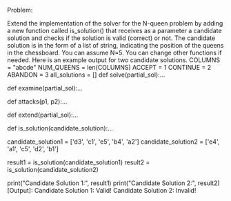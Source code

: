 Problem:

Extend the implementation of the solver for the N-queen problem by adding a new function
called is_solution() that receives as a parameter a candidate solution and checks if the
solution is valid (correct) or not. The candidate solution is in the form of a list of string,
indicating the position of the queens in the chessboard.
You can assume N=5.
You can change other functions if needed. Here is an example output for two candidate
solutions.
COLUMNS = "abcde"
NUM_QUEENS = len(COLUMNS)
ACCEPT = 1
CONTINUE = 2
ABANDON = 3
all_solutions = []
def solve(partial_sol):...

def examine(partial_sol):...

def attacks(p1, p2):...

def extend(partial_sol):...

def is_solution(candidate_solution):...

candidate_solution1 = ['d3', 'c1', 'e5', 'b4', 'a2']
candidate_solution2 = ['e4', 'a1', 'c5', 'd2', 'b1']

result1 = is_solution(candidate_solution1)
result2 = is_solution(candidate_solution2)

print("Candidate Solution 1:", result1)
print("Candidate Solution 2:", result2)
[Output]:
Candidate Solution 1: Valid!
Candidate Solution 2: Invalid!
